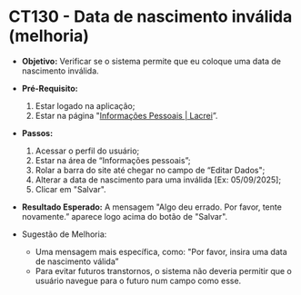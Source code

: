 # CT130 - Data de nascimento inválida (melhoria)

- **Objetivo:** Verificar se o sistema permite que eu coloque uma data de nascimento inválida.

- **Pré-Requisito:**
    1. Estar logado na aplicação;
    2. Estar na página "[Informações Pessoais | Lacrei](https://paciente.lacreisaude.com.br/perfil/)”.

- **Passos:**
    1. Acessar o perfil do usuário;
    2. Estar na área de “Informações pessoais”;
    3. Rolar a barra do site até chegar no campo de “Editar Dados";
    4. Alterar a data de nascimento para uma inválida [Ex: 05/09/2025];
    5. Clicar em "Salvar".

- **Resultado Esperado:** A mensagem "Algo deu errado. Por favor, tente novamente.” aparece logo acima do botão de "Salvar".
- Sugestão de Melhoria:
    - Uma mensagem mais específica, como: "Por favor, insira uma data de nascimento válida”
    - Para evitar futuros transtornos, o sistema não deveria permitir que o usuário navegue para o futuro num campo como esse.